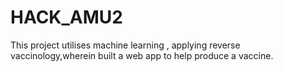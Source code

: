 # HACK_AMU2

This project utilises machine learning , applying reverse vaccinology,wherein built a web app to help produce a vaccine.



